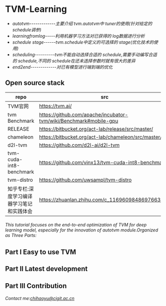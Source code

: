 # TVM-Learning

- *autotvm-------------主要介绍 tvm.autotvm中 tuner的使用(针对给定的schedule调参)*
- *learningfromlog-----利用机器学习方法对已获得的 log数据进行分析*
- *schedule stage------tvm.schedule中定义的可选择的 stage(优化技术的使用)*
- *scheduling----------tvm不能自动选择合适的 schedule,需要手动编写合适的 schedule,不同的 schedule在还未选择参数时就有很大的差异*
- *end2end-------------对已有模型进行端到端的优化*
## Open source stack
repo | src
---|---
TVM官网|https://tvm.ai/
tvm Benchmark |https://github.com/apache/incubator-tvm/wiki/Benchmark#mobile-gpu
RELEASE |https://bitbucket.org/act-lab/release/src/master/
chameleon |https://bitbucket.org/act-lab/chameleon/src/master/
d2l-tvm |https://github.com/d2l-ai/d2l-tvm
tvm-cuda-int8-benchmark| https://github.com/vinx13/tvm-cuda-int8-benchmark
tvm-distro| https://github.com/uwsampl/tvm-distro
知乎专栏:深度学习编译器学习笔记和实践体会| https://zhuanlan.zhihu.com/c_1169609848697663488
###### This tutorial focuses on the end-to-end optimization of TVM for deep learning model, especially for the innovation of autotvm module.Organized as Three Parts:
## Part I Easy to use TVM


## Part II  Latest development


## Part III  Contribution

###### Contact me:chihaoyu@cigit.ac.cn
